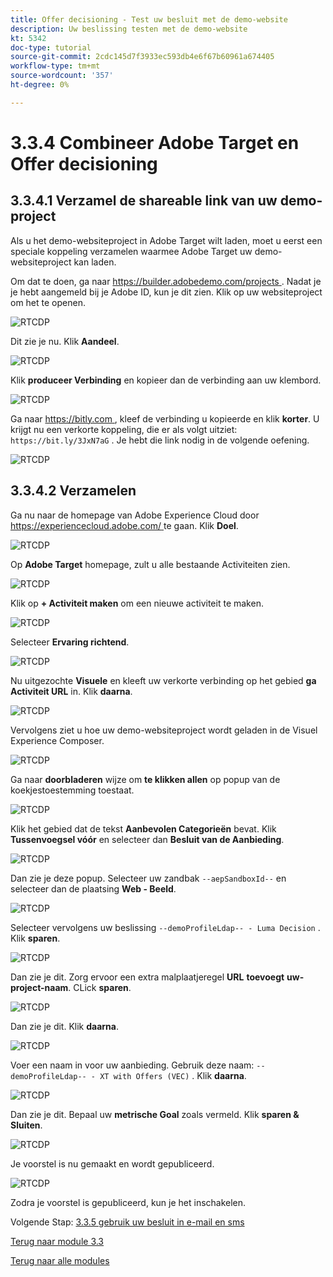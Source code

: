 ```yaml
---
title: Offer decisioning - Test uw besluit met de demo-website
description: Uw beslissing testen met de demo-website
kt: 5342
doc-type: tutorial
source-git-commit: 2cdc145d7f3933ec593db4e6f67b60961a674405
workflow-type: tm+mt
source-wordcount: '357'
ht-degree: 0%

---
```


# 3.3.4 Combineer Adobe Target en Offer decisioning

## 3.3.4.1 Verzamel de shareable link van uw demo-project

Als u het demo-websiteproject in Adobe Target wilt laden, moet u eerst een speciale koppeling verzamelen waarmee Adobe Target uw demo-websiteproject kan laden.

Om dat te doen, ga naar [ https://builder.adobedemo.com/projects ](https://builder.adobedemo.com/projects). Nadat je je hebt aangemeld bij je Adobe ID, kun je dit zien. Klik op uw websiteproject om het te openen.

![ RTCDP ](./images/builder1.png)

Dit zie je nu. Klik **Aandeel**.

![ RTCDP ](./images/builder2.png)

Klik **produceer Verbinding** en kopieer dan de verbinding aan uw klembord.

![ RTCDP ](./images/builder3.png)

Ga naar [ https://bitly.com ](https://bitly.com), kleef de verbinding u kopieerde en klik **korter**. U krijgt nu een verkorte koppeling, die er als volgt uitziet: `https://bit.ly/3JxN7aG` . Je hebt die link nodig in de volgende oefening.

![ RTCDP ](./images/builder4.png)

## 3.3.4.2 Verzamelen

Ga nu naar de homepage van Adobe Experience Cloud door [ https://experiencecloud.adobe.com/ ](https://experiencecloud.adobe.com/) te gaan. Klik **Doel**.

![ RTCDP ](./../../../modules/rtcdp-b2c/module2.3/images/excl.png)

Op **Adobe Target** homepage, zult u alle bestaande Activiteiten zien.

![ RTCDP ](./../../../modules/rtcdp-b2c/module2.3/images/exclatov.png)

Klik op **+ Activiteit maken** om een nieuwe activiteit te maken.

![ RTCDP ](./../../../modules/rtcdp-b2c/module2.3/images/exclatcr.png)

Selecteer **Ervaring richtend**.

![ RTCDP ](./images/exclatcrxt.png)

Nu uitgezochte **Visuele** en kleeft uw verkorte verbinding op het gebied **ga Activiteit URL** in. Klik **daarna**.

![ RTCDP ](./images/exclatcrxt1.png)

Vervolgens ziet u hoe uw demo-websiteproject wordt geladen in de Visuel Experience Composer.

![ RTCDP ](./images/vec1.png)

Ga naar **doorbladeren** wijze om **te klikken allen** op popup van de koekjestoestemming toestaat.

![ RTCDP ](./images/vec2.png)

Klik het gebied dat de tekst **Aanbevolen Categorieën** bevat. Klik **Tussenvoegsel vóór** en selecteer dan **Besluit van de Aanbieding**.

![ RTCDP ](./images/vec3.png)

Dan zie je deze popup. Selecteer uw zandbak `--aepSandboxId--` en selecteer dan de plaatsing **Web - Beeld**.

![ RTCDP ](./images/vec4.png)

Selecteer vervolgens uw beslissing `--demoProfileLdap-- - Luma Decision` . Klik **sparen**.

![ RTCDP ](./images/vec5.png)

Dan zie je dit. Zorg ervoor een extra malplaatjeregel **URL** **toevoegt** **uw-project-naam**. CLick **sparen**.

![ RTCDP ](./images/vec6.png)

Dan zie je dit. Klik **daarna**.

![ RTCDP ](./images/vec7.png)

Voer een naam in voor uw aanbieding. Gebruik deze naam: `--demoProfileLdap-- - XT with Offers (VEC)` . Klik **daarna**.

![ RTCDP ](./images/vec8.png)

Dan zie je dit. Bepaal uw **metrische Goal** zoals vermeld. Klik **sparen &amp; Sluiten**.

![ RTCDP ](./images/vec9.png)

Je voorstel is nu gemaakt en wordt gepubliceerd.

![ RTCDP ](./images/vec10.png)

Zodra je voorstel is gepubliceerd, kun je het inschakelen.

Volgende Stap: [ 3.3.5 gebruik uw besluit in e-mail en sms ](./ex5.md)

[Terug naar module 3.3](./offer-decisioning.md)

[Terug naar alle modules](./../../../overview.md)
